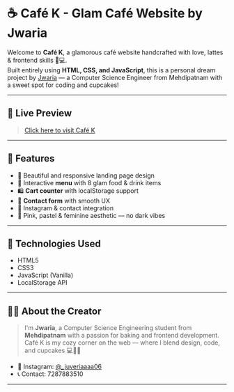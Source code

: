 # ☕ Café K - Glam Café Website by Jwaria

Welcome to **Café K**, a glamorous café website handcrafted with love, lattes & frontend skills 💅💻.  
Built entirely using **HTML, CSS, and JavaScript**, this is a personal dream project by [Jwaria](https://instagram.com/_juveriaaaa06) — a Computer Science Engineer from Mehdipatnam with a sweet spot for coding and cupcakes!

---

## 🌸 Live Preview
> [Click here to visit Café K](https://cafe-k-jwaria-fatimas-projects.vercel.app/)

---

## 💖 Features

- 🎀 Beautiful and responsive landing page design
- 🧁 Interactive **menu** with 8 glam food & drink items
- 🛍️ **Cart counter** with localStorage support
- 📱 **Contact form** with smooth UX
- 📸 Instagram & contact integration
- 💌 Pink, pastel & feminine aesthetic — no dark vibes

---

## 📂 Technologies Used

- HTML5
- CSS3
- JavaScript (Vanilla)
- LocalStorage API

---

## 👩‍🍳 About the Creator

> I'm **Jwaria**, a Computer Science Engineering student from **Mehdipatnam** with a passion for baking and frontend development.  
> Café K is my cozy corner on the web — where I blend design, code, and cupcakes 💻🧁💗

- 📸 Instagram: [@_juveriaaaa06](https://instagram.com/_juveriaaaa06)
- 📞 Contact: 7287883510

---


